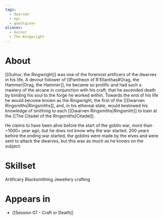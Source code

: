 ```yaml
---
tags:
  - dwarven
  - npc
  - questgiver
aliases:
  - Gulnur
  - The Ringwright
---
```


# About
[[Gulnur, the Ringwright]] was one of the foremost artificers of the dwarves in his life. A devout follower of [[Pantheon of R'Ellanthas#Orag, the Hammer|Orag, the Hammer]], he became so prolific and had such a mastery of the arcane in conjunction with his craft, that he ascended death by binding his soul to the forge he worked within. Towards the end of his life he would become known as the Ringwright, the first of the [[Dwarven Ringsmiths|Ringsmiths]], and, in his ethereal state, would bestowed his knowledge of smithing to each [[Dwarven Ringsmiths|Ringsmith]] to train at the [[The Citadel of the Ringsmiths|Citadel]]. 

He claims to have been alive before the start of the goblin war, more than ~1000+ year ago, but he does not know why the war started. 200 years before the ending war started, the goblins were made by the elves and were sent to attack the dwarves, but this was as much as he knows on the subject. 
# Skillset
Artificary
Blacksmithing
Jewellery crafting
# Appears in
- [[Session 07 - Craft or Death]]